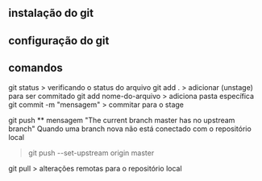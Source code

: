 ## instalação do git

## configuração do git

## comandos

git status > verificando o status do arquivo
git add . > adicionar (unstage) para ser commitado 
git add nome-do-arquivo > adiciona pasta específica
git commit -m "mensagem" > commitar para o stage

git push
** mensagem "The current branch master has no upstream branch"
Quando uma branch nova não está conectado com o repositório local
> git push --set-upstream origin master

git pull > alterações remotas para o repositório local
